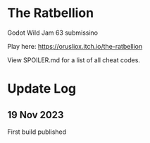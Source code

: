# The Ratbellion

Godot Wild Jam 63 submissino

Play here: https://orusliox.itch.io/the-ratbellion

View SPOILER.md for a list of all cheat codes.

# Update Log
## 19 Nov 2023
First build published
